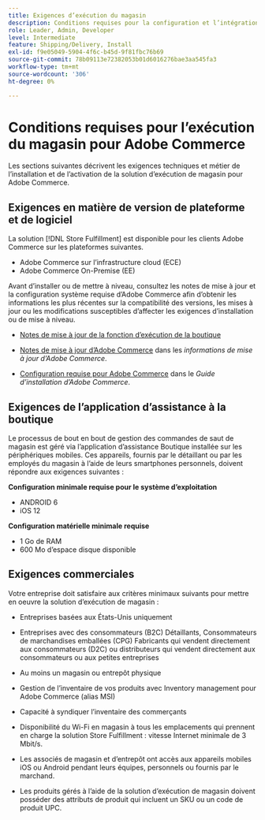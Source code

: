 ```yaml
---
title: Exigences d’exécution du magasin
description: Conditions requises pour la configuration et l’intégration de  [!DNL Store Fulfillment solution].
role: Leader, Admin, Developer
level: Intermediate
feature: Shipping/Delivery, Install
exl-id: f9e05049-5904-4f6c-b45d-9f81fbc76b69
source-git-commit: 78b09113e72382053b01d6016276bae3aa545fa3
workflow-type: tm+mt
source-wordcount: '306'
ht-degree: 0%

---
```


# Conditions requises pour l’exécution du magasin pour Adobe Commerce

Les sections suivantes décrivent les exigences techniques et métier de l’installation et de l’activation de la solution d’exécution de magasin pour Adobe Commerce.

## Exigences en matière de version de plateforme et de logiciel

La solution [!DNL Store Fulfillment] est disponible pour les clients Adobe Commerce sur les plateformes suivantes.

- Adobe Commerce sur l’infrastructure cloud (ECE)
- Adobe Commerce On-Premise (EE)

Avant d’installer ou de mettre à niveau, consultez les notes de mise à jour et la configuration système requise d’Adobe Commerce afin d’obtenir les informations les plus récentes sur la compatibilité des versions, les mises à jour ou les modifications susceptibles d’affecter les exigences d’installation ou de mise à niveau.

- [Notes de mise à jour de la fonction d’exécution de la boutique](release-notes.md)

- [Notes de mise à jour d’Adobe Commerce](https://experienceleague.adobe.com/docs/commerce-operations/release/versions.html) dans les *informations de mise à jour d’Adobe Commerce*.

- [Configuration requise pour Adobe Commerce](https://experienceleague.adobe.com/docs/commerce-operations/installation-guide/system-requirements.html) dans le *Guide d’installation d’Adobe Commerce*.


## Exigences de l’application d’assistance à la boutique

Le processus de bout en bout de gestion des commandes de saut de magasin est géré via l’application d’assistance Boutique installée sur les périphériques mobiles. Ces appareils, fournis par le détaillant ou par les employés du magasin à l’aide de leurs smartphones personnels, doivent répondre aux exigences suivantes :

**Configuration minimale requise pour le système d’exploitation**

- ANDROID 6
- iOS 12

**Configuration matérielle minimale requise**

- 1 Go de RAM
- 600 Mo d’espace disque disponible

## Exigences commerciales

Votre entreprise doit satisfaire aux critères minimaux suivants pour mettre en oeuvre la solution d’exécution de magasin :

- Entreprises basées aux États-Unis uniquement

- Entreprises avec des consommateurs (B2C) Détaillants, Consommateurs de marchandises emballées (CPG) Fabricants qui vendent directement aux consommateurs (D2C) ou distributeurs qui vendent directement aux consommateurs ou aux petites entreprises

- Au moins un magasin ou entrepôt physique

- Gestion de l’inventaire de vos produits avec Inventory management pour Adobe Commerce (alias MSI)

- Capacité à syndiquer l’inventaire des commerçants

- Disponibilité du Wi-Fi en magasin à tous les emplacements qui prennent en charge la solution Store Fulfillment : vitesse Internet minimale de 3 Mbit/s.

- Les associés de magasin et d’entrepôt ont accès aux appareils mobiles iOS ou Android pendant leurs équipes, personnels ou fournis par le marchand.

- Les produits gérés à l’aide de la solution d’exécution de magasin doivent posséder des attributs de produit qui incluent un SKU ou un code de produit UPC.
